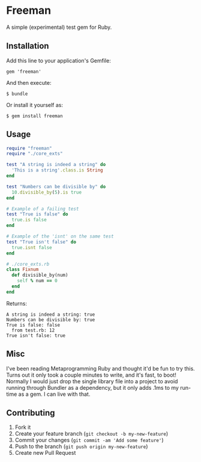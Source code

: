 # Freeman

A simple (experimental) test gem for Ruby.

## Installation

Add this line to your application's Gemfile:

    gem 'freeman'

And then execute:

    $ bundle

Or install it yourself as:

    $ gem install freeman

## Usage

```ruby
require "freeman"
require "./core_exts"

test "A string is indeed a string" do
  'This is a string'.class.is String 
end

test "Numbers can be divisible by" do
  10.divisible_by(5).is true
end

# Example of a failing test
test "True is false" do
  true.is false
end

# Example of the 'isnt' on the same test
test "True isn't false" do
  true.isnt false
end

# ./core_exts.rb
class Fixnum
  def divisible_by(num)
    self % num == 0
  end
end
```

Returns:

```shell
A string is indeed a string: true
Numbers can be divisible by: true
True is false: false
  from test.rb: 12
True isn't false: true
```

## Misc

I've been reading Metaprogramming Ruby and thought it'd be fun to try this. Turns out it only took a couple minutes to write, and it's fast, to boot! Normally I would just drop the single library file into a project to avoid running through Bundler as a dependency, but it only adds .1ms to my run-time as a gem. I can live with that.

## Contributing

1. Fork it
2. Create your feature branch (`git checkout -b my-new-feature`)
3. Commit your changes (`git commit -am 'Add some feature'`)
4. Push to the branch (`git push origin my-new-feature`)
5. Create new Pull Request
